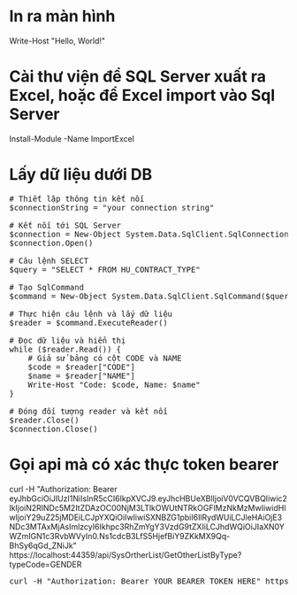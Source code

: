 # In ra màn hình
Write-Host "Hello, World!"

# Cài thư viện để SQL Server xuất ra Excel, hoặc để Excel import vào Sql Server
Install-Module -Name ImportExcel

# Lấy dữ liệu dưới DB
<pre># Thiết lập thông tin kết nối
$connectionString = "your connection string"

# Kết nối tới SQL Server
$connection = New-Object System.Data.SqlClient.SqlConnection($connectionString)
$connection.Open()

# Câu lệnh SELECT
$query = "SELECT * FROM HU_CONTRACT_TYPE"

# Tạo SqlCommand
$command = New-Object System.Data.SqlClient.SqlCommand($query, $connection)

# Thực hiện câu lệnh và lấy dữ liệu
$reader = $command.ExecuteReader()

# Đọc dữ liệu và hiển thị
while ($reader.Read()) {
    # Giả sử bảng có cột CODE và NAME
    $code = $reader["CODE"]
    $name = $reader["NAME"]
    Write-Host "Code: $code, Name: $name"
}

# Đóng đối tượng reader và kết nối
$reader.Close()
$connection.Close()</pre>

# Gọi api mà có xác thực token bearer
curl -H "Authorization: Bearer eyJhbGciOiJIUzI1NiIsInR5cCI6IkpXVCJ9.eyJhcHBUeXBlIjoiV0VCQVBQIiwic2lkIjoiN2RlNDc5M2ItZDAzOC00NjM3LTlkOWUtNTRkOGFlMzNkMzMwIiwidHlwIjoiY29uZ25jMDEiLCJpYXQiOiIwIiwiSXNBZG1pbiI6IlRydWUiLCJleHAiOjE3NDc3MTAxMjAsImlzcyI6Ikhpc3RhZmYgY3VzdG9tZXIiLCJhdWQiOiJIaXN0YWZmIGN1c3RvbWVyIn0.Ns1cdcB3LfS5HjefBiY9ZKkMX9Qq-BhSy6qGd_ZNiJk" https://localhost:44359/api/SysOrtherList/GetOtherListByType?typeCode=GENDER
<br>
<pre>curl -H "Authorization: Bearer YOUR_BEARER_TOKEN_HERE" https://api.example.com/endpoint</pre>
